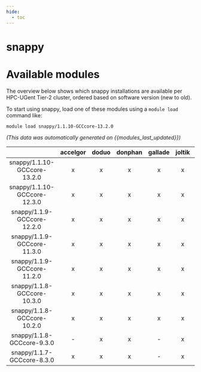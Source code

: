 ```yaml
---
hide:
  - toc
---
```


snappy
======

# Available modules


The overview below shows which snappy installations are available per HPC-UGent Tier-2 cluster, ordered based on software version (new to old).

To start using snappy, load one of these modules using a `module load` command like:

```shell
module load snappy/1.1.10-GCCcore-13.2.0
```

*(This data was automatically generated on {{modules_last_updated}})*  

| |accelgor|doduo|donphan|gallade|joltik|shinx|skitty|
| :---: | :---: | :---: | :---: | :---: | :---: | :---: | :---: |
|snappy/1.1.10-GCCcore-13.2.0|x|x|x|x|x|x|x|
|snappy/1.1.10-GCCcore-12.3.0|x|x|x|x|x|x|x|
|snappy/1.1.9-GCCcore-12.2.0|x|x|x|x|x|-|-|
|snappy/1.1.9-GCCcore-11.3.0|x|x|x|x|x|-|-|
|snappy/1.1.9-GCCcore-11.2.0|x|x|x|x|x|-|-|
|snappy/1.1.8-GCCcore-10.3.0|x|x|x|x|x|-|-|
|snappy/1.1.8-GCCcore-10.2.0|x|x|x|x|x|-|-|
|snappy/1.1.8-GCCcore-9.3.0|-|x|x|-|x|-|-|
|snappy/1.1.7-GCCcore-8.3.0|x|x|x|-|x|-|-|
